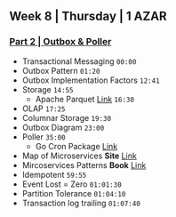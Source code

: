 ## Week 8 | Thursday | 1 AZAR
### [Part 2 | Outbox & Poller](https://drive.google.com/file/d/1uYRwwlCfcjy8SglEt1g8XirdDK-Yupgx/view)
- Transactional Messaging `00:00`
- Outbox Pattern `01:20`
- Outbox Implementation Factors `12:41`
- Storage `14:55`
  - Apache Parquet [Link](https://parquet.apache.org/) `16:30`
- OLAP `17:25`
- Columnar Storage `19:30`
- Outbox Diagram `23:00`
- Poller `35:00`
  - Go Cron Package [Link](https://github.com/robfig/cron)
- Map of Microservices **Site** [Link](https://microservices.io/patterns/index.html)
- Mircoservices Patterns **Book** [Link](https://microservices.io/book)
- Idempotent `59:55`
- Event Lost = Zero `01:01:30`
- Partition Tolerance `01:04:10`
- Transaction log trailing `01:07:40`
